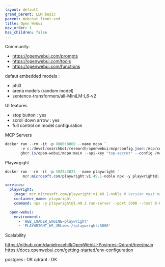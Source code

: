 ```yaml
---
layout: default
grand_parent: LLM basic
parent: Webchat front-end
title: Open Webui
nav_order: 1
has_children: false
---
```


Community:
- https://openwebui.com/prompts
- https://openwebui.com/tools
- https://openwebui.com/functions

defaut embedded models :
- phi3
- arena models (random model)
- sentence-transformers/all-MiniLM-L6-v2

UI features
- stop button : yes
- scroll down arrow : yes
- full control on model configuration

MCP Servers

``` powershell
docker run --rm -it -p 8000:8000 --name mcpo `
       -v c:/devel/searchbot/research/openwebui/mcp/config.json:/mcp/config.json `
       ghcr.io/open-webui/mcpo:main --api-key "top-secret" --config /mcp/config.json
```

Playwrgight

``` powershell
docker run --rm -it -p 3025:3025 --name playwright `
        mcr.microsoft.com/playwright:v1.49.1-noble npx -y playwright@1.49.1 run-server --port 3025 --host 0.0.0.0

```

``` yaml
services:
  playwright:
    image: mcr.microsoft.com/playwright:v1.49.1-noble # Version must match requirements.txt
    container_name: playwright
    command: npx -y playwright@1.49.1 run-server --port 3000 --host 0.0.0.0

  open-webui:
    environment:
      - 'WEB_LOADER_ENGINE=playwright'
      - 'PLAYWRIGHT_WS_URL=ws://playwright:3000'
```

Scalability

https://github.com/danielrosehill/OpenWebUI-Postgres-Qdrant/tree/main
https://docs.openwebui.com/getting-started/env-configuration

postgres : OK
qdrant : OK